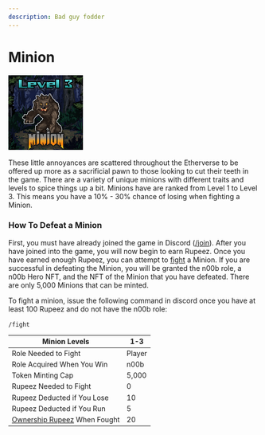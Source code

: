 ```yaml
---
description: Bad guy fodder
---
```


# Minion

![Minion #8428](../../.gitbook/assets/8428.png)

These little annoyances are scattered throughout the Etherverse to be offered up more as a sacrificial pawn to those looking to cut their teeth in the game. There are a variety of unique minions with different traits and levels to spice things up a bit. Minions have are ranked from Level 1 to Level 3. This means you have a 10% - 30% chance of losing when fighting a Minion.

### How To Defeat a Minion

First, you must have already joined the game in Discord ([/join](../../discord-bot/join.md)). After you have joined into the game, you will now begin to earn Rupeez. Once you have earned enough Rupeez, you can attempt to [fight](../../gameplay/fighting.md) a Minion. If you are successful in defeating the Minion, you will be granted the n00b role, a n00b Hero NFT, and the NFT of the Minion that you have defeated. There are only 5,000 Minions that can be minted.&#x20;

To fight a minion, issue the following command in discord once you have at least 100 Rupeez and do not have the n00b role:

```
/fight
```

| Minion Levels                                                                     | 1-3    |
| --------------------------------------------------------------------------------- | ------ |
| Role Needed to Fight                                                              | Player |
| Role Acquired When You Win                                                        | n00b   |
| Token Minting Cap                                                                 | 5,000  |
| Rupeez Needed to Fight                                                            | 0      |
| Rupeez Deducted if You Lose                                                       | 10     |
| Rupeez Deducted if You Run                                                        | 5      |
| [Ownership Rupeez](../../gameplay/earning-points/ownership-points.md) When Fought | 20     |

